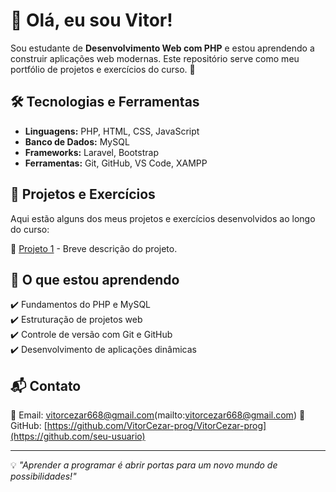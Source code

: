 # 👋 Olá, eu sou Vitor!

Sou estudante de **Desenvolvimento Web com PHP** e estou aprendendo a construir aplicações web modernas. Este repositório serve como meu portfólio de projetos e exercícios do curso. 🚀

## 🛠️ Tecnologias e Ferramentas
- **Linguagens:** PHP, HTML, CSS, JavaScript
- **Banco de Dados:** MySQL
- **Frameworks:** Laravel, Bootstrap
- **Ferramentas:** Git, GitHub, VS Code, XAMPP

## 📌 Projetos e Exercícios
Aqui estão alguns dos meus projetos e exercícios desenvolvidos ao longo do curso:

🔹 [Projeto 1](https://github.com/VitorCezar-prog/VitorCezar-prog) - Breve descrição do projeto.
<!-- 🔹 [Projeto 2](https://github.com/seu-usuario/projeto-2) - Breve descrição do projeto.
🔹 [Projeto 3](https://github.com/seu-usuario/projeto-3) - Breve descrição do projeto. -->

## 📖 O que estou aprendendo
✔️ Fundamentos do PHP e MySQL  
✔️ Estruturação de projetos web  
✔️ Controle de versão com Git e GitHub  
✔️ Desenvolvimento de aplicações dinâmicas  

## 📬 Contato
📧 Email: [vitorcezar668@gmail.com](mailto:seuemail@email.com)(mailto:vitorcezar668@gmail.com)
🔗 GitHub: [https://github.com/VitorCezar-prog/VitorCezar-prog](https://github.com/seu-usuario)   
  



---

💡 _"Aprender a programar é abrir portas para um novo mundo de possibilidades!"_

